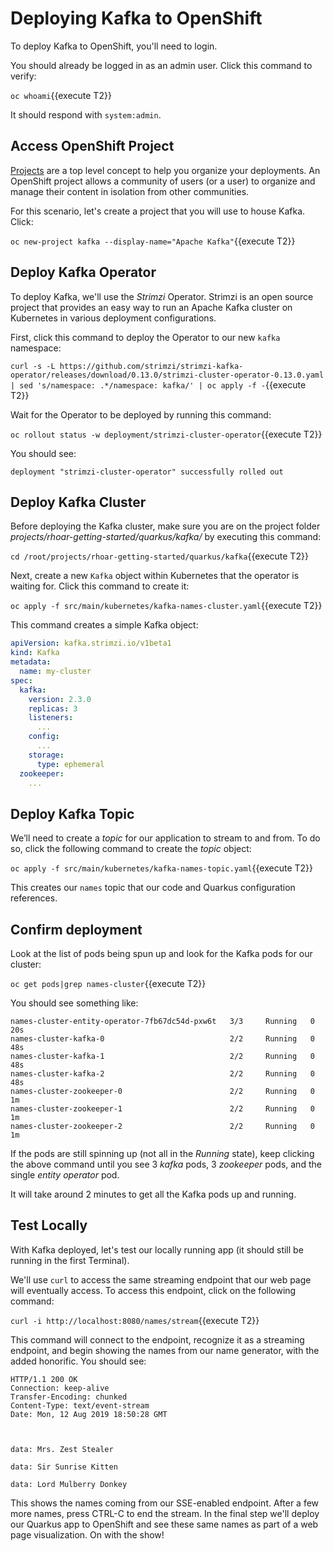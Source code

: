 # Deploying Kafka to OpenShift

To deploy Kafka to OpenShift, you'll need to login.

You should already be logged in as an admin user. Click this command to verify:

`oc whoami`{{execute T2}}

It should respond with `system:admin`.

## Access OpenShift Project

[Projects](https://docs.openshift.com/container-platform/3.6/architecture/core_concepts/projects_and_users.html#projects)
are a top level concept to help you organize your deployments. An
OpenShift project allows a community of users (or a user) to organize and manage
their content in isolation from other communities.

For this scenario, let's create a project that you will use to house Kafka. Click:

`oc new-project kafka --display-name="Apache Kafka"`{{execute T2}}

## Deploy Kafka Operator

To deploy Kafka, we'll use the _Strimzi_ Operator. Strimzi is an open source project that provides an easy way to run an Apache Kafka cluster on Kubernetes in various deployment configurations.

First, click this command to deploy the Operator to our new `kafka` namespace:

`curl -s -L https://github.com/strimzi/strimzi-kafka-operator/releases/download/0.13.0/strimzi-cluster-operator-0.13.0.yaml | sed 's/namespace: .*/namespace: kafka/' | oc apply -f -`{{execute T2}}

Wait for the Operator to be deployed by running this command:

`oc rollout status -w deployment/strimzi-cluster-operator`{{execute T2}}

You should see:

```console
deployment "strimzi-cluster-operator" successfully rolled out
```

## Deploy Kafka Cluster

Before deploying the Kafka cluster, make sure you are on the project folder _projects/rhoar-getting-started/quarkus/kafka/_ by executing this command:

`cd /root/projects/rhoar-getting-started/quarkus/kafka`{{execute T2}}

Next, create a new `Kafka` object within Kubernetes that the operator is waiting for. Click this command to create it:

`oc apply -f src/main/kubernetes/kafka-names-cluster.yaml`{{execute T2}}

This command creates a simple Kafka object:

```yaml
apiVersion: kafka.strimzi.io/v1beta1
kind: Kafka
metadata:
  name: my-cluster
spec:
  kafka:
    version: 2.3.0
    replicas: 3
    listeners:
      ...
    config:
      ...
    storage:
      type: ephemeral
  zookeeper:
    ...
```

## Deploy Kafka Topic

We’ll need to create a _topic_ for our application to stream to and from. To do so, click the following command to create the _topic_ object:

`oc apply -f src/main/kubernetes/kafka-names-topic.yaml`{{execute T2}}

This creates our `names` topic that our code and Quarkus configuration references.

## Confirm deployment

Look at the list of pods being spun up and look for the Kafka pods for our cluster:

`oc get pods|grep names-cluster`{{execute T2}}

You should see something like:

``` none
names-cluster-entity-operator-7fb67dc54d-pxw6t   3/3     Running   0          20s
names-cluster-kafka-0                            2/2     Running   0          48s
names-cluster-kafka-1                            2/2     Running   0          48s
names-cluster-kafka-2                            2/2     Running   0          48s
names-cluster-zookeeper-0                        2/2     Running   0          1m
names-cluster-zookeeper-1                        2/2     Running   0          1m
names-cluster-zookeeper-2                        2/2     Running   0          1m
```
If the pods are still spinning up (not all in the _Running_ state), keep clicking the above command until you see 3 _kafka_ pods, 3 _zookeeper_ pods, and the single _entity operator_ pod.

It will take around 2 minutes to get all the Kafka pods up and running.

## Test Locally

With Kafka deployed, let's test our locally running app (it should still be running in the first Terminal).

We'll use `curl` to access the same streaming endpoint that our web page will eventually access. To access this endpoint, click on the following command:

`curl -i http://localhost:8080/names/stream`{{execute T2}}

This command will connect to the endpoint, recognize it as a streaming endpoint, and begin showing the names from our name generator, with the added honorific. You should see:

```console
HTTP/1.1 200 OK
Connection: keep-alive
Transfer-Encoding: chunked
Content-Type: text/event-stream
Date: Mon, 12 Aug 2019 18:50:28 GMT



data: Mrs. Zest Stealer

data: Sir Sunrise Kitten

data: Lord Mulberry Donkey
```
This shows the names coming from our SSE-enabled endpoint. After a few more names, press CTRL-C to end the stream. In the final step we'll deploy our Quarkus app to OpenShift and see these same names as part of a web page visualization. On with the show!
